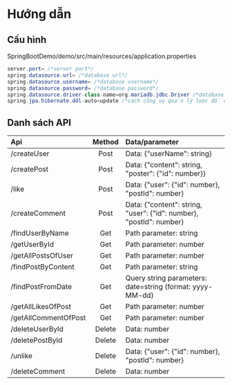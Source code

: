 # Hướng dẫn

## Cấu hình
SpringBootDemo/demo/src/main/resources/application.properties
```Java
server.port= /*server port*/
spring.datasource.url= /*database url*/
spring.datasource.username= /*database username*/
spring.datasource.password= /*database password*/
spring.datasource.driver-class-name=org.mariadb.jdbc.Driver /*database driver*/
spring.jpa.hibernate.ddl-auto=update /*cách công vụ quản lý lược đồ chi phối lược đồ của database*/
```
## Danh sách API
|Api|Method|Data/parameter|
|:-|:-:|:-|
|/createUser|Post|Data: {"userName": string}| 
|/createPost|Post|Data: {"content": string, "poster": {"id": number}}|
|/like|Post|Data: {"user": {"id": number}, "postId": number}|
|/createComment|Post|Data: {"content": string, "user": {"id": number}, "postId": number}|
|/findUserByName|Get|Path parameter: string|
|/getUserById|Get|Path parameter: number|
|/getAllPostsOfUser|Get|Path parameter: number|
|/findPostByContent|Get|Path parameter: string|
|/findPostFromDate|Get|Query string parameters: date=string (format: yyyy-MM-dd)|
|/getAllLikesOfPost|Get|Path parameter: number|
|/getAllCommentOfPost|Get|Path parameter: number|
|/deleteUserById|Delete|Data: number|
|/deletePostById|Delete|Data: number|
|/unlike|Delete|Data: {"user": {"id": number}, "postId": number}|
|/deleteComment|Delete|Data: number|
